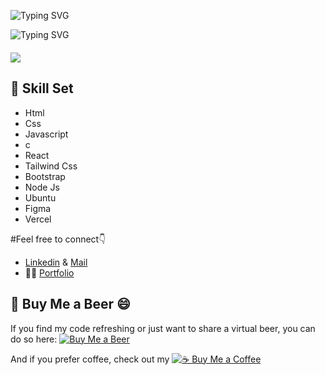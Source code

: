 ![Typing SVG](https://readme-typing-svg.demolab.com?font=Fira+Code&pause=1000&width=500&lines=👋Hey!😉+Welcome+To+Kelvin's+Space+Here😎.+;I'm+an+Interactive+Developer👌.+;Specializing+in+Software+Engineering👨‍💻.)

![Typing SVG](https://readme-typing-svg.demolab.com?font=Fira+Code&pause=1000&width=500&lines=Code+architect+weaving+dreams+into+reality.+I+don't+just+write+code;I+sculpt+it+with+intention.+An+advocate+for+clean,+scalable,+and+modular+solutions.+Open-source+enthusiast+with+a+love+for+contributing+to+impactful+projects.+When+I'm+not+pushing+commits,+you'll+find+me+exploring+the+realms+of+technology,+always+seeking+the+next+challenge+to+conquer)


<div style="margin-top:20px;">
  <p>
    <a href="https://github.com/kelvin-go-get">
      <img src="https://komarev.com/ghpvc/?username=kelvin-go-get&color=blue&style=flat)" />
    </a>
  </p>
</div>


## 🚀 Skill Set

* Html
* Css
* Javascript
* c
* React
* Tailwind Css
* Bootstrap
* Node Js
* Ubuntu
* Figma
* Vercel

#Feel free to connect👇
* [Linkedin](https://www.linkedin.com/in/kelvin-njuiri/)
  &   [Mail](mailto:knjuiri@gmail.com) 
* 👨‍💻 [Portfolio](https://kelvin-njuiri.vercel.app/)

## 🍺 Buy Me a Beer 😄

If you find my code refreshing or just want to share a virtual beer, you can do so here: [![Buy Me a Beer](https://img.shields.io/badge/Buy%20Me%20a%20Beer-🍺-brightgreen?style=flat)](https://www.buymeacoffee.com/knjuiriw)

And if you prefer coffee, check out my [![☕ Buy Me a Coffee](https://img.shields.io/badge/Buy%20Me%20a%20Beer-☕-brown?style=flat)](https://www.buymeacoffee.com/knjuiriw)
